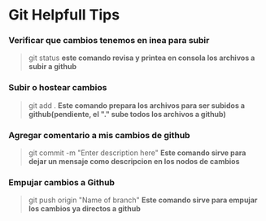 # Git Helpfull Tips


### Verificar que cambios tenemos en inea para subir


>git status
>**este comando revisa y printea en consola los archivos a subir a github**


### Subir o hostear cambios

>git add .
>**Este comando prepara los archivos para ser subidos a github(pendiente, el "." sube todos los archivos a github)**

### Agregar comentario a mis cambios de github

>git commit -m "Enter description here"
>**Este comando sirve para dejar un mensaje como descripcion en los nodos de cambios**


### Empujar cambios a Github

>git push origin "Name of branch"
>**Este comando sirve para empujar los cambios ya directos a github**